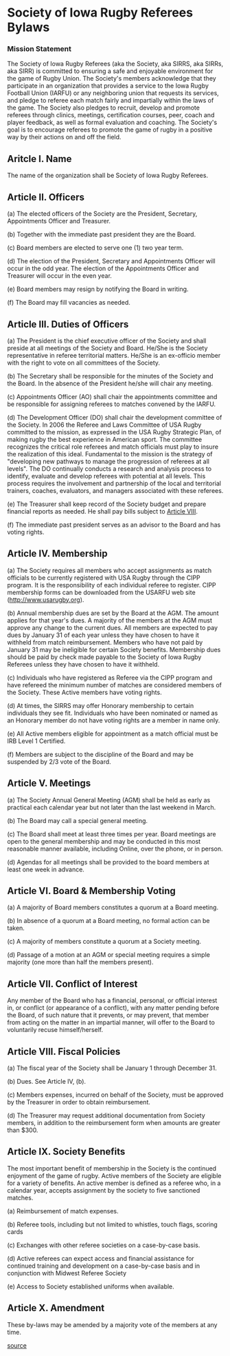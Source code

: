 # Society of Iowa Rugby Referees Bylaws

### Mission Statement

The Society of Iowa Rugby Referees (aka the Society, aka SIRRS, aka SIRRs, aka SIRR) is committed to ensuring a safe and enjoyable environment for the game of Rugby Union. The Society's members acknowledge that they participate in an organization that provides a service to the Iowa Rugby Football Union (IARFU) or any neighboring union that requests its services, and pledge to referee each match fairly and impartially within the laws of the game. The Society also pledges to recruit, develop and promote referees through clinics, meetings, certification courses, peer, coach and player feedback, as well as formal evaluation and coaching. The Society's goal is to encourage referees to promote the game of rugby in a positive way by their actions on and off the field.

## Aritcle I. Name

The name of the organization shall be Society of Iowa Rugby Referees.

## Article II. Officers

(a) The elected officers of the Society are the President, Secretary, Appointments Officer and Treasurer.

(b) Together with the immediate past president they are the Board.

(c) Board members are elected to serve one (1) two year term.

(d) The election of the President, Secretary and Appointments Officer will occur in the odd year. The election of the Appointments Officer and Treasurer will occur in the even year.

(e) Board members may resign by notifying the Board in writing.

(f) The Board may fill vacancies as needed.

## Article III. Duties of Officers

(a) The President is the chief executive officer of the Society and shall preside at all meetings of the Society and Board. He/She is the Society representative in referee territorial matters. He/She is an ex-officio member with the right to vote on all committees of the Society.

(b) The Secretary shall be responsible for the minutes of the Society and the Board. In the absence of the President he/she will chair any meeting.

(c) Appointments Officer (AO) shall chair the appointments committee and be responsible for assigning referees to matches convened by the IARFU.

(d) The Development Officer (DO) shall chair the development committee of the Society. In 2006 the Referee and Laws Committee of USA Rugby committed to the mission, as expressed in the USA Rugby Strategic Plan, of making rugby the best experience in American sport. The committee recognizes the critical role referees and match officials must play to insure the realization of this ideal.
Fundamental to the mission is the strategy of "developing new pathways to manage the progression of referees at all levels". The DO continually conducts a research and analysis process to identify, evaluate and develop referees with potential at all levels. This process requires the involvement and partnership of the local and territorial trainers, coaches, evaluators, and managers associated with these referees.

(e) The Treasurer shall keep record of the Society budget and prepare financial reports as needed. He shall pay bills subject to [Article VIII](#article-viii-fiscal-policies).

(f) The immediate past president serves as an advisor to the Board and has voting rights.

## Article IV. Membership

(a) The Society requires all members who accept assignments as match officials to be currently registered with USA Rugby through the CIPP program. It is the responsibility of each individual referee to register. CIPP membership forms can be downloaded from the USARFU web site (http://www.usarugby.org).

(b) Annual membership dues are set by the Board at the AGM. The amount applies for that year's dues. A majority of the members at the AGM must approve any change to the current dues. All members are expected to pay dues by January 31 of each year unless they have chosen to have it withheld from match reimbursement. Members who have not paid by January 31 may be ineligible for certain Society benefits. Membership dues should be paid by check made payable to the Society of Iowa Rugby Referees unless they have chosen to have it withheld.

(c) Individuals who have registered as Referee via the CIPP program and have refereed the minimum number of matches are considered members of the Society. These Active members have voting rights.

(d) At times, the SIRRS may offer Honorary membership to certain individuals they see fit. Individuals who have been nominated or named as an Honorary member do not have voting rights are a member in name only.

(e) All Active members eligible for appointment as a match official must be IRB Level 1 Certified.

(f) Members are subject to the discipline of the Board and may be suspended by 2/3 vote of the Board.

## Article V. Meetings

(a) The Society Annual General Meeting (AGM) shall be held as early as practical each calendar year but not later than the last weekend in March.

(b) The Board may call a special general meeting.

(c) The Board shall meet at least three times per year. Board meetings are open to the general membership and may be conducted in this most reasonable manner available, including Online, over the phone, or in person.

(d) Agendas for all meetings shall be provided to the board members at least one week in advance.

## Article VI. Board & Membership Voting

(a) A majority of Board members constitutes a quorum at a Board meeting.

(b) In absence of a quorum at a Board meeting, no formal action can be taken.

(c) A majority of members constitute a quorum at a Society meeting.

(d) Passage of a motion at an AGM or special meeting requires a simple majority (one more than half the members present).

## Article VII. Conflict of Interest

Any member of the Board who has a financial, personal, or official interest in, or conflict (or appearance of a conflict), with any matter pending before the Board, of such nature that it prevents, or may prevent, that member from acting on the matter in an impartial manner, will offer to the Board to voluntarily recuse himself/herself.

## Article VIII. Fiscal Policies

(a) The fiscal year of the Society shall be January 1 through December 31.

(b) Dues. See Article IV, (b).

(c) Members expenses, incurred on behalf of the Society, must be approved by the Treasurer in order to obtain reimbursement.

(d) The Treasurer may request additional documentation from Society members, in addition to the reimbursement form when amounts are greater than $300.

## Article IX. Society Benefits

The most important benefit of membership in the Society is the continued enjoyment of the game of rugby. Active members of the Society are eligible for a variety of benefits. An active member is defined as a referee who, in a calendar year, accepts assignment by the society to five sanctioned matches.

(a) Reimbursement of match expenses.

(b) Referee tools, including but not limited to whistles, touch flags, scoring cards

(c) Exchanges with other referee societies on a case-by-case basis.

(d) Active referees can expect access and financial assistance for continued training and development on a case-by-case basis and in conjunction with Midwest Referee Society

(e) Access to Society established uniforms when available.

## Article X. Amendment

These by-laws may be amended by a majority vote of the members at any time.

[source](https://github.com/adammfalk/sirrs/blob/main/society-docs/bylaws/README.md)
